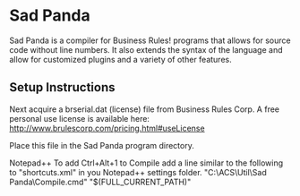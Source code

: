 # Sad Panda
Sad Panda is a compiler for Business Rules! programs that allows for source code without line numbers.  It also extends the syntax of the language and allow for customized plugins and a variety of other features.

## Setup Instructions

Next acquire a brserial.dat (license) file from Business Rules Corp.
A free personal use license is available here:
http://www.brulescorp.com/pricing.html#useLicense

Place this file in the Sad Panda program directory.

Notepad++
	To add Ctrl+Alt+1 to Compile add a line similar to the following to "shortcuts.xml" in you Notepad++ settings folder.
		<Command name="Sad Panda Compile" Ctrl="yes" Alt="yes" Shift="no" Key="49">&quot;C:\ACS\Util\Sad Panda\Compile.cmd&quot; &quot;$(FULL_CURRENT_PATH)&quot;</Command>
